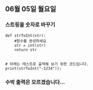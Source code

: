## 06월 05일 월요일

### 스트링을 숫자로 바꾸기

```
def strToInt(str):
    #함수를 완성하세요
    str = int(str)
    return str


# 아래는 테스트로 출력해 보기 위한 코드입니다.
print(strToInt("-1234"));
```

### 수박 출력은 모르겠습니다...